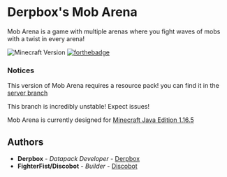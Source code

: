 # Derpbox's Mob Arena

Mob Arena is a game with multiple arenas where you fight waves of mobs with a twist in every arena!

![Minecraft Version](https://img.shields.io/badge/Minecraft-1.16.5-80ba42?style=for-the-badge)
[![forthebadge](https://forthebadge.com/images/badges/not-a-bug-a-feature.svg)](https://forthebadge.com)

### Notices

This version of Mob Arena requires a resource pack! you can find it in the [server branch](https://github.com/DBTDerpbox/Derpboxs-Mob-Arena/tree/server)

This branch is incredibly unstable! Expect issues!

Mob Arena is currently designed for [Minecraft Java Edition 1.16.5](https://www.minecraft.net/en-us/article/minecraft-java-edition-1-16-5)

## Authors

* **Derpbox** - *Datapack Developer* - [Derpbox](https://github.com/dbtderpbox)
* **FighterFist/Discobot** - *Builder* - [Discobot](https://github.com/disco-b0t)
